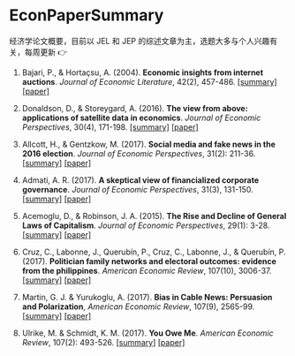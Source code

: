 # EconPaperSummary
经济学论文概要，目前以 JEL 和 JEP 的综述文章为主，选题大多与个人兴趣有关，每周更新 :point_right:

1. Bajari, P., & Hortaçsu, A. (2004). **Economic insights from internet auctions**. *Journal of Economic Literature*, 42(2), 457-486. [[summary]](https://github.com/GaoFangshu/EconPaperSummary/blob/master/summary/001.pdf) [[paper]](http://faculty.washington.edu/bajari/iosp07/auction_survey[10].pdf)

2. Donaldson, D., & Storeygard, A. (2016). **The view from above: applications of satellite data in economics**. *Journal of Economic Perspectives*, 30(4), 171-198. [[summary]](https://github.com/GaoFangshu/EconPaperSummary/blob/master/summary/002.pdf) [[paper]](http://pubs.aeaweb.org/doi/pdfplus/10.1257/jep.30.4.171)

3. Allcott, H., & Gentzkow, M. (2017). **Social media and fake news in the 2016 election**. *Journal of Economic Perspectives*, 31(2): 211-36. [[summary]](https://github.com/GaoFangshu/EconPaperSummary/blob/master/summary/003.pdf) [[paper]](http://pubs.aeaweb.org/doi/pdfplus/10.1257/jep.31.2.211)

4. Admati, A. R. (2017). **A skeptical view of financialized corporate governance**. *Journal of Economic Perspectives*, 31(3), 131-150. [[summary]](https://github.com/GaoFangshu/EconPaperSummary/blob/master/summary/004.pdf) [[paper]](http://pubs.aeaweb.org/doi/pdfplus/10.1257/jep.31.3.131)

5. Acemoglu, D., & Robinson, J. A. (2015). **The Rise and Decline of General Laws of Capitalism**. *Journal of Economic Perspectives*, 29(1): 3-28. [[summary]](https://github.com/GaoFangshu/EconPaperSummary/blob/master/summary/005.pdf) [[paper]](http://pubs.aeaweb.org/doi/pdfplus/10.1257/jep.29.1.3)

6. Cruz, C., Labonne, J., Querubín, P., Cruz, C., Labonne, J., & Querubín, P. (2017). **Politician family networks and electoral outcomes: evidence from the philippines**. *American Economic Review*, 107(10), 3006-37. [[summary]](https://github.com/GaoFangshu/EconPaperSummary/blob/master/summary/006.pdf) [[paper]](http://pubs.aeaweb.org/doi/pdfplus/10.1257/aer.20150343)

7. Martin, G. J. & Yurukoglu, A. (2017). **Bias in Cable News: Persuasion and Polarization**, *American Economic Review*, 107(9), 2565-99. [[summary]](https://github.com/GaoFangshu/EconPaperSummary/blob/master/summary/006.pdf) [[paper]](http://pubs.aeaweb.org/doi/pdfplus/10.1257/aer.20160812)

8. Ulrike, M. & Schmidt, K. M. (2017). **You Owe Me**. *American Economic Review*, 107(2): 493-526. [[summary]](https://github.com/GaoFangshu/EconPaperSummary/blob/master/summary/006.pdf) [[paper]](http://pubs.aeaweb.org/doi/pdfplus/10.1257/aer.20140890)
